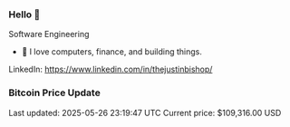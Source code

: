 ### Hello 🤙  

Software Engineering

- 🔭 I love computers, finance, and building things.
  
LinkedIn: https://www.linkedin.com/in/thejustinbishop/  
































































































































































































































































































































































































































































### Bitcoin Price Update
Last updated: 2025-05-26 23:19:47 UTC
Current price: $109,316.00 USD
